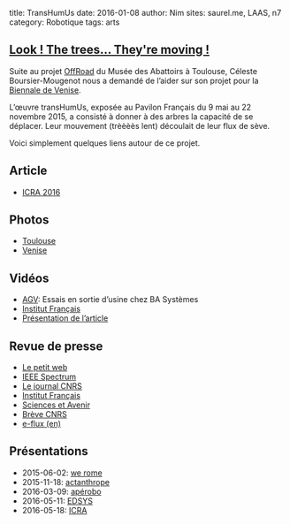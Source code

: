title: TransHumUs
date: 2016-01-08
author: Nim
sites: saurel.me, LAAS, n7
category: Robotique
tags: arts

## [Look ! The trees… They're moving !](https://youtu.be/XzugQBkUrZk?t=1m07s)

Suite au projet [OffRoad](https://vimeo.com/87218362) du Musée des Abattoirs à Toulouse, Céleste Boursier-Mougenot nous a demandé de l’aider sur son projet pour la [Biennale de Venise](https://fr.wikipedia.org/wiki/Biennale_de_Venise).

L’œuvre transHumUs, exposée au Pavilon Français du 9 mai au 22 novembre 2015, a consisté à donner à des arbres la capacité de se déplacer. Leur mouvement (trèèèès lent) découlait de leur flux de sève.

Voici simplement quelques liens autour de ce projet.

## Article
* [ICRA 2016](http://projects.laas.fr/gepetto/index.php/Publications/BibtexEntry?bibtex=transhumus)

## Photos
* [Toulouse](https://saurel.me/photo/album/transhumus-laas/)
* [Venise](https://saurel.me/photo/album/transhumus/)

## Vidéos
* [AGV](https://cloud.laas.fr/public.php?service=files&t=0578a1981c9b29d74106d3bd457c6a31): Essais en sortie d’usine chez BA Systèmes
* [Institut Français](https://cloud.laas.fr/public.php?service=files&t=5652e7550bed8b43ca34f79ed3204488)
* [Présentation de l’article](https://cloud.laas.fr/index.php/s/oMjKW870fdN55N0)

## Revue de presse
* [Le petit web](http://www.petitweb.fr/actualites/comment-ce-roboticien-a-fait-danser-les-arbres)
* [IEEE Spectrum](http://spectrum.ieee.org/automaton/robotics/robotics-software/video-friday-icra-stockholm)
* [Le journal CNRS](https://lejournal.cnrs.fr/articles/larbre-qui-deambule)
* [Institut Français](http://www.institutfrancais.com/fr/actualites/pavillon-francais-biennale-de-venise-2015-revolutions)
* [Sciences et Avenir](http://www.sciencesetavenir.fr/nature-environnement/20150515.OBS9007/a-la-biennale-de-venise-les-arbres-bougent.html)
* [Brève CNRS](http://www.cnrs.fr/inee/communication/breves/b115.html)
* [e-flux (en)](http://www.e-flux.com/announcements/celeste-boursier-mougenot/)

## Présentations
* 2015-06-02: [we rome](media/we-rome_venise.pdf)
* 2015-11-18: [actanthrope](media/actanthrope.pdf)
* 2016-03-09: [apérobo](media/des_arbres_et_des_pianos.pdf)
* 2016-05-11: [EDSYS](media/edsys.pdf)
* 2016-05-18: [ICRA](media/icra.pdf)
